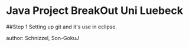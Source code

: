# Java Project BreakOut Uni Luebeck

##Step 1
Setting up git and it's use in eclipse.

author: Schnizzel, Son-GokuJ


